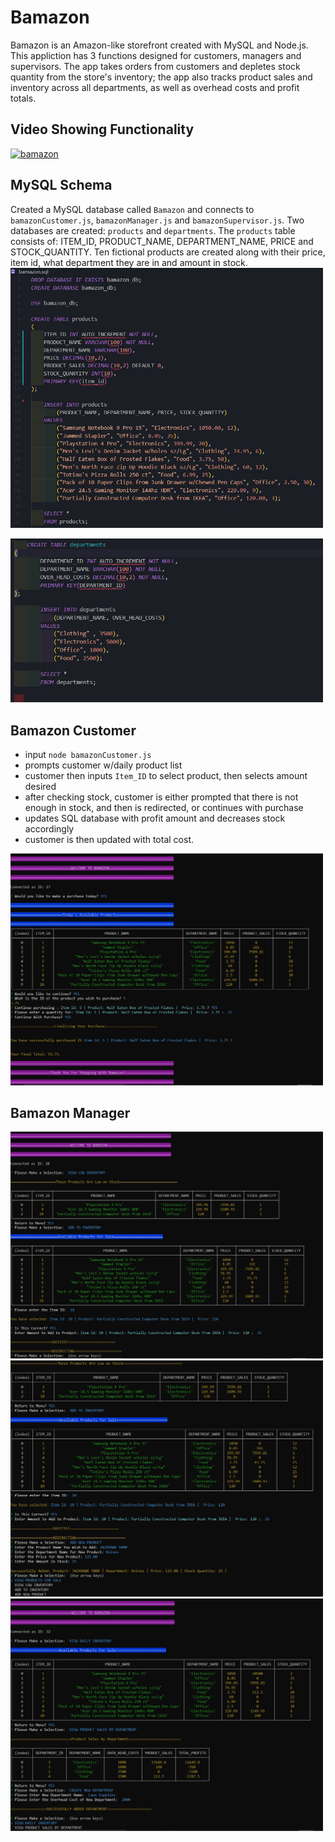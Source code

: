 # Bamazon

Bamazon is an Amazon-like storefront created with MySQL and Node.js.  This appliction has 3 functions designed for customers, managers and supervisors.  The app takes orders from customers and depletes stock quantity from the store's inventory; the app also tracks product sales and inventory across all departments, as well as overhead costs and profit totals.

## Video Showing Functionality ##
[![bamazon](https://res.cloudinary.com/marcomontalbano/image/upload/v1588539504/video_to_markdown/images/google-drive--12tpkk4mhe2eFc1RyWM4qV4s4LpAqKTkw-c05b58ac6eb4c4700831b2b3070cd403.jpg)](https://drive.google.com/file/d/12tpkk4mhe2eFc1RyWM4qV4s4LpAqKTkw/view "bamazon")

## MySQL Schema ##
Created a MySQL database called ```Bamazon``` and connects to ```bamazonCustomer.js```, ```bamazonManager.js``` and ```bamazonSupervisor.js```.  Two databases are created: ```products``` and ```departments```.  The ```products``` table consists of: ITEM_ID, PRODUCT_NAME, DEPARTMENT_NAME, PRICE and STOCK_QUANTITY.  Ten fictional products are created along with their price, item id, what department they are in and amount in stock.  
<img src="images/bamazonSQL1.jpg" width=500>

<img src="images/bamazonSQL2.jpg" width=500>

## Bamazon Customer ##
* input ```node bamazonCustomer.js```
* prompts customer w/daily product list
* customer then inputs ```Item_ID``` to select product, then selects amount desired
* after checking stock, customer is either prompted that there is not enough in stock, and then is redirected, or continues with purchase
* updates SQL database with profit amount and decreases stock accordingly
* customer is then updated with total cost.
<img src="images/bamazonCustomer.PNG.jpg" width=500>

## Bamazon Manager ##
<img src="images/bamazonManager1.jpg" width=500>

<img src="images/bamazonManager2.jpg" width=500>
          
<img src="images/bamazonSupervisor.jpg" width=500>


